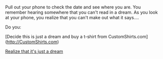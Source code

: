 Pull out your phone to check the date and see where you are.
You remember hearing somewhere that you can't read in a dream.
As you look at your phone, you realize that you can't make
out what it says....

Do you:

[Decide this is just a dream and buy a t-shirt from CustomShirts.com] (http://CustomShirts.com)

[Realize that it's just a dream](../dream/dream.md)


